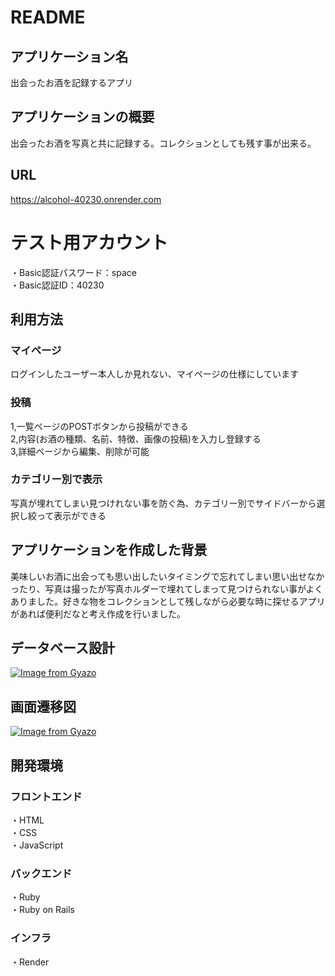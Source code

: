 # README

## アプリケーション名
出会ったお酒を記録するアプリ

## アプリケーションの概要
出会ったお酒を写真と共に記録する。コレクションとしても残す事が出来る。

## URL
https://alcohol-40230.onrender.com
# テスト用アカウント
・Basic認証パスワード：space  
・Basic認証ID：40230

## 利用方法
### マイページ
ログインしたユーザー本人しか見れない、マイページの仕様にしています
### 投稿
1,一覧ページのPOSTボタンから投稿ができる  
2,内容(お酒の種類、名前、特徴、画像の投稿)を入力し登録する  
3,詳細ページから編集、削除が可能
### カテゴリー別で表示
写真が埋れてしまい見つけれない事を防ぐ為、カテゴリー別でサイドバーから選択し絞って表示ができる

## アプリケーションを作成した背景
美味しいお酒に出会っても思い出したいタイミングで忘れてしまい思い出せなかったり、写真は撮ったが写真ホルダーで埋れてしまって見つけられない事がよくありました。好きな物をコレクションとして残しながら必要な時に探せるアプリがあれば便利だなと考え作成を行いました。

## データベース設計
[![Image from Gyazo](https://i.gyazo.com/5bfe5224179fa559441dcb6c7dd16244.png)](https://gyazo.com/5bfe5224179fa559441dcb6c7dd16244)

## 画面遷移図
[![Image from Gyazo](https://i.gyazo.com/2a2d4df0fbe2dc5462f68d0c2f960c21.png)](https://gyazo.com/2a2d4df0fbe2dc5462f68d0c2f960c21)

## 開発環境
### フロントエンド
・HTML  
・CSS  
・JavaScript  
### バックエンド
・Ruby  
・Ruby on Rails  

### インフラ
・Render
  



